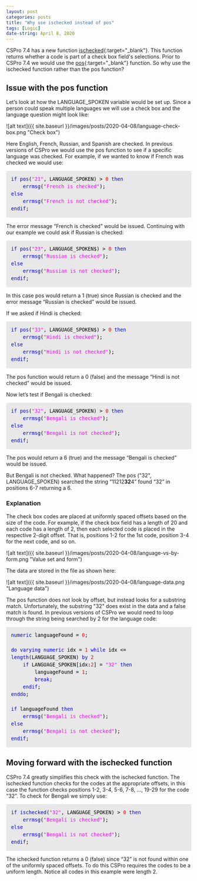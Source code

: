 ```yaml
---
layout: post
categories: posts
title: "Why use ischecked instead of pos"
tags: [Logic]
date-string: April 8, 2020
---
```


CSPro 7.4 has a new function [ischecked](https://www.csprousers.org/help/CSPro/ischecked_function.html){:target="_blank"}. This function returns whether a code is part of a check box field's selections. Prior to CSPro 7.4 we would use the [pos](https://www.csprousers.org/help/CSPro/pos_function.html){:target="_blank"} function. So why use the ischecked function rather than the pos function?

## Issue with the pos function

Let’s look at how the LANGUAGE_SPOKEN variable would be set up. Since a person could speak multiple languages we will use a check box and the language question might look like:

![alt text]({{ site.baseurl }}/images/posts/2020-04-08/language-check-box.png "Check box")

Here English, French, Russian, and Spanish are checked. In previous versions of CSPro we would use the pos function to see if a specific language was checked. For example, if we wanted to know if French was checked we would use:

<div style="margin: 0px; padding: 1em; border-radius: 3px; line-height: 1.5; font-family: 'Inconsolata', monospace; font-size: 10pt; color: rgb(51, 51, 51); background-color: rgb(232, 232, 232);">
	<font color="blue">if pos</font><font color="black">(</font><font color="fuchsia">"21"</font><font color="black">, LANGUAGE_SPOKEN) &gt; </font><font color="red">0 </font><font color="blue">then<br />
&nbsp; &nbsp; errmsg</font><font color="black">(</font><font color="fuchsia">"French is checked"</font><font color="black">);<br />
</font><font color="blue">else<br />
&nbsp; &nbsp; errmsg</font><font color="black">(</font><font color="fuchsia">"French is not checked"</font><font color="black">);<br />
</font><font color="blue">endif</font><font color="black">;<br />
</font>
</div>

The error message “French is checked” would be issued. Continuing with our example we could ask if Russian is checked:

<div style="margin: 0px; padding: 1em; border-radius: 3px; line-height: 1.5; font-family: 'Inconsolata', monospace; font-size: 10pt; color: rgb(51, 51, 51); background-color: rgb(232, 232, 232);">
	<font color="blue">if pos</font><font color="black">(</font><font color="fuchsia">"23"</font><font color="black">, LANGUAGE_SPOKEN$) &gt; </font><font color="red">0 </font><font color="blue">then<br />
&nbsp; &nbsp; errmsg</font><font color="black">(</font><font color="fuchsia">"Russian is checked"</font><font color="black">);<br />
</font><font color="blue">else<br />
&nbsp; &nbsp; errmsg</font><font color="black">(</font><font color="fuchsia">"Russian is not checked"</font><font color="black">);<br />
</font><font color="blue">endif</font><font color="black">;<br />
</font>
</div>

In this case pos would return a 1 (true) since Russian is checked and the error message “Russian is checked” would be issued.

If we asked if Hindi is checked:

<div style="margin: 0px; padding: 1em; border-radius: 3px; line-height: 1.5; font-family: 'Inconsolata', monospace; font-size: 10pt; color: rgb(51, 51, 51); background-color: rgb(232, 232, 232);">
	<font color="blue">if pos</font><font color="black">(</font><font color="fuchsia">"33"</font><font color="black">, LANGUAGE_SPOKEN$) &gt; </font><font color="red">0 </font><font color="blue">then<br />
&nbsp; &nbsp; errmsg</font><font color="black">(</font><font color="fuchsia">"Hindi is checked"</font><font color="black">);<br />
</font><font color="blue">else<br />
&nbsp; &nbsp; errmsg</font><font color="black">(</font><font color="fuchsia">"Hindi is not checked"</font><font color="black">);<br />
</font><font color="blue">endif</font><font color="black">;<br />
</font>
</div>

The pos function would return a 0 (false) and the message “Hindi is not checked” would be issued.

Now let’s test if Bengali is checked:

<div style="margin: 0px; padding: 1em; border-radius: 3px; line-height: 1.5; font-family: 'Inconsolata', monospace; font-size: 10pt; color: rgb(51, 51, 51); background-color: rgb(232, 232, 232);">
	<font color="blue">if pos</font><font color="black">(</font><font color="fuchsia">"32"</font><font color="black">, LANGUAGE_SPOKEN) &gt; </font><font color="red">0 </font><font color="blue">then<br />
&nbsp; &nbsp; errmsg</font><font color="black">(</font><font color="fuchsia">"Bengali is checked"</font><font color="black">);<br />
</font><font color="blue">else<br />
&nbsp; &nbsp; errmsg</font><font color="black">(</font><font color="fuchsia">"Bengali is not checked"</font><font color="black">);<br />
</font><font color="blue">endif</font><font color="black">;<br />
</font>
</div>

The pos would return a 6 (true) and the message “Bengali is checked” would be issued.

But Bengali is not checked. What happened? The pos ("32", LANGUAGE_SPOKEN) searched the string “11212**32**4” found “32” in positions 6-7 returning a 6.

### Explanation

The check box codes are placed at uniformly spaced offsets based on the size of the code. For example, if the check box field has a length of 20 and each code has a length of 2, then each selected code is placed in the respective 2-digit offset. That is, positions 1-2 for the 1st code, position 3-4 for the next code, and so on.

![alt text]({{ site.baseurl }}/images/posts/2020-04-08/language-vs-by-form.png "Value set and form")

The data are stored in the file as shown here:

![alt text]({{ site.baseurl }}/images/posts/2020-04-08/language-data.png "Language data")

The pos function does not look by offset, but instead looks for a substring match. Unfortunately, the substring "32" does exist in the data and a false match is found. In previous versions of CSPro we would need to loop through the string being searched by 2 for the language code:

<div style="margin: 0px; padding: 1em; border-radius: 3px; line-height: 1.5; font-family: 'Inconsolata', monospace; font-size: 10pt; color: rgb(51, 51, 51); background-color: rgb(232, 232, 232);">
	<font color="blue">numeric </font><font color="black">languageFound = </font><font color="red">0</font><font color="black">;<br />
<br />
</font><font color="blue">do varying numeric </font><font color="black">idx = </font><font color="red">1 </font><font color="blue">while </font><font color="black">idx &lt;= </font><font color="blue">length</font><font color="black">(LANGUAGE_SPOKEN) </font><font color="blue">by </font><font color="red">2<br />
&nbsp; &nbsp; </font><font color="blue">if </font><font color="black">LANGUAGE_SPOKEN[idx:</font><font color="red">2</font><font color="black">] = </font><font color="fuchsia">"32" </font><font color="blue">then<br />
&nbsp; &nbsp; &nbsp; &nbsp; </font><font color="black">languageFound = </font><font color="red">1</font><font color="black">;<br />
&nbsp; &nbsp; &nbsp; &nbsp; </font><font color="blue">break</font><font color="black">;<br />
&nbsp; &nbsp; </font><font color="blue">endif</font><font color="black">;<br />
</font><font color="blue">enddo</font><font color="black">;<br />
<br />
</font><font color="blue">if </font><font color="black">languageFound </font><font color="blue">then<br />
&nbsp; &nbsp; errmsg</font><font color="black">(</font><font color="fuchsia">"Bengali is checked"</font><font color="black">);<br />
</font><font color="blue">else<br />
&nbsp; &nbsp; errmsg</font><font color="black">(</font><font color="fuchsia">"Bengali is not checked"</font><font color="black">);<br />
</font><font color="blue">endif</font><font color="black">;</font>
</div>

## Moving forward with the ischecked function

CSPro 7.4 greatly simplifies this check with the ischecked function. The ischecked function checks for the codes at the appropriate offsets, in this case the function checks positions 1-2, 3-4, 5-6, 7-8, ..., 19-29 for the code “32”. To check for Bengali we simply use:

<div style="margin: 0px; padding: 1em; border-radius: 3px; line-height: 1.5; font-family: 'Inconsolata', monospace; font-size: 10pt; color: rgb(51, 51, 51); background-color: rgb(232, 232, 232);">
	<font color="blue">if ischecked</font><font color="black">(</font><font color="fuchsia">"32"</font><font color="black">, LANGUAGE_SPOKEN) &gt; </font><font color="red">0 </font><font color="blue">then<br />
&nbsp; &nbsp; errmsg</font><font color="black">(</font><font color="fuchsia">"Bengali is checked"</font><font color="black">);<br />
</font><font color="blue">else<br />
&nbsp; &nbsp; errmsg</font><font color="black">(</font><font color="fuchsia">"Bengali is not checked"</font><font color="black">);<br />
</font><font color="blue">endif</font><font color="black">;</font>
</div>

The ichecked function returns a 0 (false) since “32” is not found within one of the uniformly spaced offsets. To do this CSPro requires the codes to be a uniform length. Notice all codes in this example were length 2.

